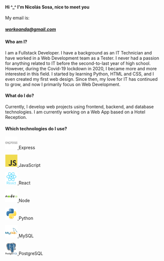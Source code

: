 #### Hi ^_^ I'm Nicolás Sosa, nice to meet you

My email is: <h5>workoanda@gmail.com</h5>

<h4> Who am I? </h4>
I am a Fullstack Developer. I have a background as an IT Technician and have worked in a Web Development team as a Tester. I never had a passion for anything related to IT before the second-to-last year of high school. However, during the Covid-19 lockdown in 2020, I became more and more interested in this field. I started by learning Python, HTML and CSS, and I even created my first web design. Since then, my love for IT has continued to grow, and now I primarily focus on Web Development.
  
<h4> What do I do? </h4>
Currently, I develop web projects using frontend, backend, and database technologies. I am currently working on a Web App based on a Hotel Reception.


<h4> Which technologies do I use? </h4>

<a href="https://expressjs.com" target="_blank" rel="noreferrer"> <img src="https://raw.githubusercontent.com/devicons/devicon/master/icons/express/express-original-wordmark.svg" alt="express" width="40" height="40"/> </a> Express 

<a href="https://developer.mozilla.org/en-US/docs/Web/JavaScript" target="_blank" rel="noreferrer"> <img src="https://raw.githubusercontent.com/devicons/devicon/master/icons/javascript/javascript-original.svg" alt="javascript" width="40" height="40"/> </a> JavaScript

<a href="https://reactjs.org/" target="_blank" rel="noreferrer"> <img src="https://raw.githubusercontent.com/devicons/devicon/master/icons/react/react-original-wordmark.svg" alt="react" width="40" height="40"/> </a> React

<a href="https://nodejs.org" target="_blank" rel="noreferrer"> <img src="https://raw.githubusercontent.com/devicons/devicon/master/icons/nodejs/nodejs-original-wordmark.svg" alt="nodejs" width="40" height="40"/> </a>  Node

<a href="https://www.python.org" target="_blank" rel="noreferrer"> <img src="https://raw.githubusercontent.com/devicons/devicon/master/icons/python/python-original.svg" alt="python" width="40" height="40"/> </a> Python

<a href="https://www.mysql.com/" target="_blank" rel="noreferrer"> <img src="https://raw.githubusercontent.com/devicons/devicon/master/icons/mysql/mysql-original-wordmark.svg" alt="mysql" width="40" height="40"/> </a> MySQL 

<a href="https://www.postgresql.org" target="_blank" rel="noreferrer"> <img src="https://raw.githubusercontent.com/devicons/devicon/master/icons/postgresql/postgresql-original-wordmark.svg" alt="postgresql" width="40" height="40"/> </a> PostgreSQL

